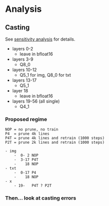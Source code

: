 # Analysis

## Casting

See [sensitivity analysis](./Sensitivity.md) for details.

- layers 0-2
    - leave in bfloat16
- layers 3-9
    - Q8_0
- layers 10-12
    - Q5_1 for img, Q8_0 for txt
- layers 13-17
    - Q5_1
- layer 18
    - leave in bfloat16
- layers 19-56 (all single)
    - Q4_1

### Proposed regime

```
NOP = no prune, no train
P4  = prune 4k lines
P4T = prune 4k lines and retrain (1000 steps)
P2T = prune 2k lines and retrain (1000 steps)

- img
    -  0- 2 NOP
    -  3-17 P4T
    -    18 NOP
- txt
    -  0-17 P4
    -    18 NOP
- x
    - 19-   P4T ? P2T
```

### Then... look at casting errors